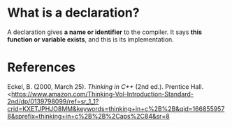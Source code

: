 # What is a declaration? 

A declaration gives **a name or identifier** to the compiler. It says **this function or variable exists**, and this is its implementation. 



# References 
Eckel, B. (2000, March 25). *Thinking in C++* (2nd ed.). Prentice Hall. <https://www.amazon.com/Thinking-Vol-Introduction-Standard-2nd/dp/0139798099/ref=sr_1_1?crid=KXETJPHJO8MM&keywords=thinking+in+c%2B%2B&qid=1668559578&sprefix=thinking+in+c%2B%2B%2Caps%2C84&sr=8
